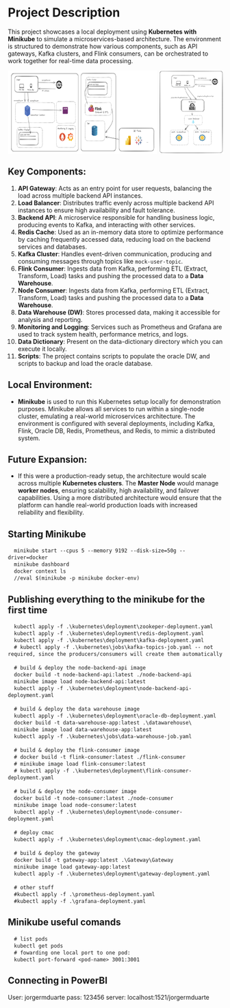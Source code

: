 # Project Description

This project showcases a local deployment using **Kubernetes with Minikube** to simulate a microservices-based architecture. The environment is structured to demonstrate how various components, such as API gateways, Kafka clusters, and Flink consumers, can be orchestrated to work together for real-time data processing.

<div style="display: flex; justify-content: space-between;">
  <img src=".ignore/image.png" alt="POC Architecture" style="width: 69%;" />
  <img src=".ignore/load-balancer-example.png" alt="Load Balancer Example" style="width: 30%;" />
</div>

## Key Components:
1. **API Gateway**: Acts as an entry point for user requests, balancing the load across multiple backend API instances.
2. **Load Balancer**: Distributes traffic evenly across multiple backend API instances to ensure high availability and fault tolerance.
3. **Backend API**: A microservice responsible for handling business logic, producing events to Kafka, and interacting with other services.
4. **Redis Cache**: Used as an in-memory data store to optimize performance by caching frequently accessed data, reducing load on the backend services and databases.
5. **Kafka Cluster**: Handles event-driven communication, producing and consuming messages through topics like `mock-user-topic`.
6. **Flink Consumer**: Ingests data from Kafka, performing ETL (Extract, Transform, Load) tasks and pushing the processed data to a **Data Warehouse**.
7. **Node Consumer**: Ingests data from Kafka,  performing ETL (Extract, Transform, Load) tasks and pushing the processed data to a **Data Warehouse**.
8. **Data Warehouse (DW)**: Stores processed data, making it accessible for analysis and reporting.
9. **Monitoring and Logging**: Services such as Prometheus and Grafana are used to track system health, performance metrics, and logs.
10. **Data Dictionary**: Present on the data-dictionary directory which you can execute it locally.
11. **Scripts**: The project contains scripts to populate the oracle DW, and scripts to backup and load the oracle database.

## Local Environment:
- **Minikube** is used to run this Kubernetes setup locally for demonstration purposes. Minikube allows all services to run within a single-node cluster, emulating a real-world microservices architecture. The environment is configured with several deployments, including Kafka, Flink, Oracle DB, Redis, Prometheus, and Redis, to mimic a distributed system.

## Future Expansion:
- If this were a production-ready setup, the architecture would scale across multiple **Kubernetes clusters**. The **Master Node** would manage **worker nodes**, ensuring scalability, high availability, and failover capabilities. Using a more distributed architecture would ensure that the platform can handle real-world production loads with increased reliability and flexibility.

## Starting Minikube
```
  minikube start --cpus 5 --memory 9192 --disk-size=50g --driver=docker
  minikube dashboard
  docker context ls
  //eval $(minikube -p minikube docker-env)
```

## Publishing everything to the minikube for the first time
```
  kubectl apply -f .\kubernetes\deployment\zookeper-deployment.yaml
  kubectl apply -f .\kubernetes\deployment\redis-deployment.yaml
  kubectl apply -f .\kubernetes\deployment\kafka-deployment.yaml
  # kubectl apply -f .\kubernetes\jobs\kafka-topics-job.yaml -- not required, since the producers/consumers will create them automatically

  # build & deploy the node-backend-api image
  docker build -t node-backend-api:latest ./node-backend-api
  minikube image load node-backend-api:latest
  kubectl apply -f .\kubernetes\deployment\node-backend-api-deployment.yaml

  # build & deploy the data warehouse image
  kubectl apply -f .\kubernetes\deployment\oracle-db-deployment.yaml
  docker build -t data-warehouse-app:latest .\datawarehouse\
  minikube image load data-warehouse-app:latest
  kubectl apply -f .\kubernetes\jobs\data-warehouse-job.yaml

  # build & deploy the flink-consumer image
  # docker build -t flink-consumer:latest ./flink-consumer
  # minikube image load flink-consumer:latest
  # kubectl apply -f .\kubernetes\deployment\flink-consumer-deployment.yaml

  # build & deploy the node-consumer image
  docker build -t node-consumer:latest ./node-consumer
  minikube image load node-consumer:latest
  kubectl apply -f .\kubernetes\deployment\node-consumer-deployment.yaml

  # deploy cmac
  kubectl apply -f .\kubernetes\deployment\cmac-deployment.yaml

  # build & deploy the gateway
  docker build -t gateway-app:latest .\Gateway\Gateway
  minikube image load gateway-app:latest
  kubectl apply -f .\kubernetes\deployment\gateway-deployment.yaml

  # other stuff
  #kubectl apply -f .\prometheus-deployment.yaml
  #kubectl apply -f .\grafana-deployment.yaml
```

## Minikube useful comands
```
  # list pods
  kubectl get pods
  # fowarding one local port to one pod:
  kubectl port-forward <pod-name> 3001:3001
```

## Connecting in PowerBI
User: jorgermduarte
pass: 123456
server: localhost:1521/jorgermduarte